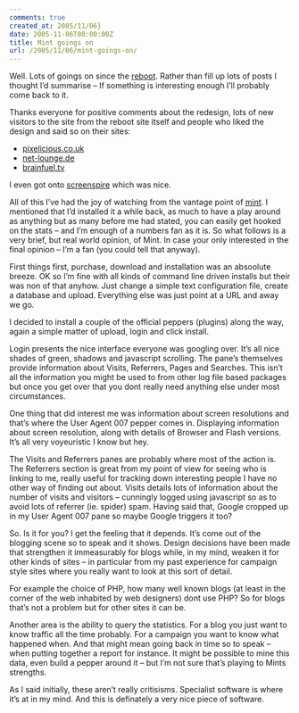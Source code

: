 ```yaml
---
comments: true
created_at: 2005/11/06}
date: 2005-11-06T00:00:00Z
title: Mint goings on
url: /2005/11/06/mint-goings-on/
---
```


<p>
Well. Lots of goings on since the <a href="http://cssreboot.com">reboot</a>. Rather than fill up lots of posts I thought I’d summarise – If something is interesting enough I’ll probably come back to it.

</p>
<p>
Thanks everyone for positive comments about the redesign, lots of new visitors to the site from the reboot site itself and people who liked the design and said so on their sites:

</p>
<ul>
<li>
<a href="http://pixelicious.co.uk/">pixelicious.co.uk</a>

</li>
<li>
<a href="http://www.net-lounge.de">net-lounge.de</a>

</li>
<li>
<a href="http://brainfuel.tv/">brainfuel.tv</a>

</li>
</ul>
<p>
I even got onto <a href="http://screenspire.com/view/morethanseven.net/">screenspire</a> which was nice.

</p>
<p>
All of this I’ve had the joy of watching from the vantage point of <a href="http://www.haveamint.com">mint</a>. I mentioned that I’d installed it a while back, as much to have a play around as anything but as many before me had stated, you can easily get hooked on the stats – and I’m enough of a numbers fan as it is. So what follows is a very brief, but real world opinion, of Mint. In case your only interested in the final opinion – I’m a fan (you could tell that anyway).

</p>
<p>
First things first, purchase, download and installation was an absoolute breeze. OK so I’m fine with all kinds of command line driven installs but their was non of that anyhow. Just change a simple text configuration file, create a database and upload. Everything else was just point at a URL and away we go.

</p>
<p>
I decided to install a couple of the official peppers (plugins) along the way, again a simple matter of upload, login and click install.

</p>
<p>
Login presents the nice interface everyone was googling over. It’s all nice shades of green, shadows and javascript scrolling. The pane’s themselves provide information about Visits, Referrers, Pages and Searches. This isn’t all the information you might be used to from other log file based packages but once you get over that you dont really need anything else under most circumstances.

</p>
<p>
One thing that did interest me was information about screen resolutions and that’s where the User Agent 007 pepper comes in. Displaying information about screen resolution, along with details of Browser and Flash versions. It’s all very voyeuristic I know but hey.

</p>
<p>
The Visits and Referrers panes are probably where most of the action is. The Referrers section is great from my point of view for seeing who is linking to me, really useful for tracking down interesting people I have no other way of finding out about. Visits details lots of information about the number of visits and visitors – cunningly logged using javascript so as to avoid lots of referrer (ie. spider) spam. Having said that, Google cropped up in my User Agent 007 pane so maybe Google triggers it too?

</p>
<p>
So. Is it for you? I get the feeling that it depends. It’s come out of the blogging scene so to speak and it shows. Design decisions have been made that strengthen it immeasurably for blogs while, in my mind, weaken it for other kinds of sites – in particular from my past experience for campaign style sites where you really want to look at this sort of detail.

</p>
<p>
For example the choice of PHP, how many well known blogs (at least in the corner of the web inhabited by web designers) dont use PHP? So for blogs that’s not a problem but for other sites it can be.

</p>
<p>
Another area is the ability to query the statistics. For a blog you just want to know traffic all the time probably. For a campaign you want to know what happened when. And that might mean going back in time so to speak – when putting together a report for instance. It might be possible to mine this data, even build a pepper around it – but I’m not sure that’s playing to Mints strengths.

</p>
<p>
As I said initially, these aren’t really critisisms. Specialist software is where it’s at in my mind. And this is definately a very nice piece of software.

</p>
